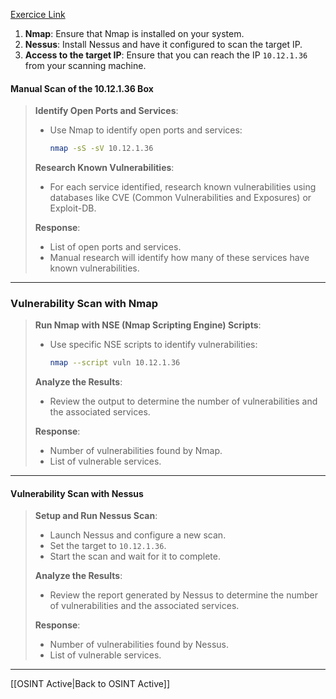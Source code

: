 [Exercice Link](https://github.com/becodeorg/BXL-k4MK4r-2/blob/main/content/07-Red/Pentest/01-Informations_Gathering/Active/vulnerabilites-scann.md)


1. **Nmap**: Ensure that Nmap is installed on your system.
2. **Nessus**: Install Nessus and have it configured to scan the target IP.
3. **Access to the target IP**: Ensure that you can reach the IP `10.12.1.36` from your scanning machine.


#### Manual Scan of the 10.12.1.36 Box
 
> **Identify Open Ports and Services**:
> 
>    - Use Nmap to identify open ports and services:
> 
> 		```bash
> 		nmap -sS -sV 10.12.1.36
> 		```
>   
> **Research Known Vulnerabilities**:
>    
>    - For each service identified, research known vulnerabilities using databases like CVE (Common Vulnerabilities and Exposures) or Exploit-DB.
>    
> 
> **Response**:
>    - List of open ports and services.
>    - Manual research will identify how many of these services have known vulnerabilities.
>    
---
### Vulnerability Scan with Nmap



>  **Run Nmap with NSE (Nmap Scripting Engine) Scripts**:
>    
> - Use specific NSE scripts to identify vulnerabilities:
> 
> 	```bash
> 	nmap --script vuln 10.12.1.36
> 	```
> 
> **Analyze the Results**:
>    
> - Review the output to determine the number of vulnerabilities and the associated services.
> 
> **Response**:
> - Number of vulnerabilities found by Nmap.
> - List of vulnerable services.
---
#### Vulnerability Scan with Nessus


>  **Setup and Run Nessus Scan**:
> 
> - Launch Nessus and configure a new scan.
> - Set the target to `10.12.1.36`.
> - Start the scan and wait for it to complete.
> 
> **Analyze the Results**:
> 
> - Review the report generated by Nessus to determine the number of vulnerabilities and the associated services.
> 
> **Response**:
> 
> - Number of vulnerabilities found by Nessus.
> - List of vulnerable services.
---

[[OSINT Active|Back to OSINT Active]]